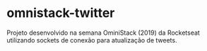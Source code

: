 # omnistack-twitter
Projeto desenvolvido na semana OminiStack (2019) da Rocketseat utilizando sockets de conexão para atualização de tweets.
